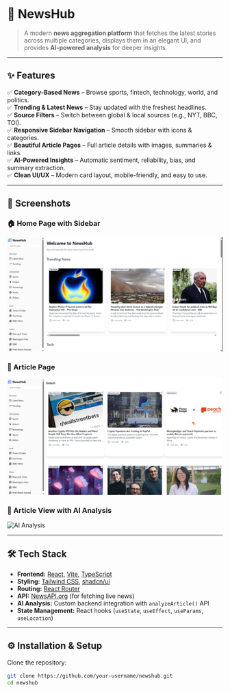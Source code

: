# 📰 NewsHub  

> A modern **news aggregation platform** that fetches the latest stories across multiple categories, displays them in an elegant UI, and provides **AI-powered analysis** for deeper insights.  



---

## ✨ Features  

✅ **Category-Based News** – Browse sports, fintech, technology, world, and politics.  
✅ **Trending & Latest News** – Stay updated with the freshest headlines.  
✅ **Source Filters** – Switch between global & local sources (e.g., NYT, BBC, TOI).  
✅ **Responsive Sidebar Navigation** – Smooth sidebar with icons & categories.  
✅ **Beautiful Article Pages** – Full article details with images, summaries & links.  
✅ **AI-Powered Insights** – Automatic sentiment, reliability, bias, and summary extraction.  
✅ **Clean UI/UX** – Modern card layout, mobile-friendly, and easy to use.  

---

## 📸 Screenshots  

### 🏠 Home Page with Sidebar  
![Home Page](https://github.com/harsh09hh/news_app/blob/bb3e078d78edc6e0c04efabb487e4b480f110b99/homepage.png)

### 📰 Article Page
![Article Page](https://github.com/harsh09hh/news_app/blob/34e7a7eea5d671947570a7d380b0da27b290d6c9/article.png)

### 📰 Article View with AI Analysis 
![AI Analysis](https://raw.githubusercontent.com/your-username/newshub/main/src/assets/articleai.png)


---

## 🛠️ Tech Stack  

- **Frontend:** [React](https://reactjs.org/), [Vite](https://vitejs.dev/), [TypeScript](https://www.typescriptlang.org/)  
- **Styling:** [Tailwind CSS](https://tailwindcss.com/), [shadcn/ui](https://ui.shadcn.com/)  
- **Routing:** [React Router](https://reactrouter.com/)  
- **API:** [NewsAPI.org](https://newsapi.org/) (for fetching live news)  
- **AI Analysis:** Custom backend integration with `analyzeArticle()` API  
- **State Management:** React hooks (`useState`, `useEffect`, `useParams`, `useLocation`)  

---

## ⚙️ Installation & Setup  

Clone the repository:  

```bash
git clone https://github.com/your-username/newshub.git
cd newshub
